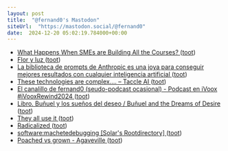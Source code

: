 ```yaml
---
layout: post
title:  "@fernand0's Mastodon"
siteUrl:  "https://mastodon.social/@fernand0"
date:  2024-12-20 05:02:19.784000+00:00
---
```

*  [What Happens When SMEs are Building All the Courses? ](https://markoehlert.substack.com/p/what-happens-when-smes-are-buildin) ([toot](https://mastodon.social/@fernand0/113683394709523910))
*  [Flor y luz ](https://avecesunafoto.wordpress.com/2024/12/19/flor-y-luz) ([toot](https://mastodon.social/@fernand0/113682840963949283))
*  [La biblioteca de prompts de Anthropic es una joya para conseguir mejores resultados con cualquier inteligencia artificial ](https://www.genbeta.com/a-fondo/biblioteca-prompts-anthropic-joya-este-recurso-gratis-imprescindible-para-conseguir-mejores-resultados-i) ([toot](https://mastodon.social/@fernand0/113682805965759886))
*  [These technologies are complex…. – Taccle AI ](https://taccleai.eu/2024/12/11/these-technologies-are-complex) ([toot](https://mastodon.social/@fernand0/113680636254230383))
*  [El canalillo de fernand0 (seudo-podcast ocasional) - Podcast en iVoox #iVooxRewind2024 ](https://www.ivoox.com/podcast-canalillo-fernand0-seudo-podcast-ocasional_sq_f1545_1.html?promotionalCampaign=iVooxRewind202) ([toot](https://mastodon.social/@fernand0/113680495335633410))
*  [Libro. Buñuel y los sueños del deseo / Buñuel and the Dreams of Desire ](https://fotografiasenmovimiento.wordpress.com/2024/12/19/libro-bunuel-y-los-suenos-del-deseo-bunuel-and-the-dreams-of-desire) ([toot](https://mastodon.social/@fernand0/113680209661032576))
*  [They all use it ](https://registerspill.thorstenball.com/p/they-all-use-i) ([toot](https://mastodon.social/@fernand0/113680181388207316))
*  [Radicalized ](https://prospect.org/culture/books/2024-12-09-radicalized-cory-doctorow-story-health-care) ([toot](https://mastodon.social/@fernand0/113679448904205643))
*  [software:machetedebugging [Solar's Rootdirectory] ](https://rootdirectory.de/doku.php?id=software:machetedebuggin) ([toot](https://mastodon.social/@fernand0/113679301224592688))
*  [Poached vs grown - Agaveville ](https://www.agaveville.org/viewtopic.php?t=1371) ([toot](https://mastodon.social/@fernand0/113678925376490015))
